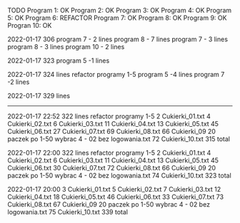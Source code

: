 TODO
Program 1: OK
Program 2: OK
Program 3: OK
Program 4: OK
Program 5: OK
Program 6: REFACTOR 
Program 7: OK 
Program 8: OK
Program 9: OK
Progran 10: OK


2022-01-17 306
           program 7 - 2 lines
           program 8 - 7 lines
           program 7 - 3 lines
           program 8 - 3 lines
           program 10 - 2 lines

2022-01-17 323
           program 5 -1 lines

2022-01-17 324 lines refactor programy 1-5
           program 5 -4 lines
           program 7 -2 lines

2022-01-17 329 lines



***************************************************
2022-01-17 22:52 322 lines refactor programy 1-5
   2 Cukierki_01.txt
   4 Cukierki_02.txt
   6 Cukierki_03.txt
  11 Cukierki_04.txt
  13 Cukierki_05.txt
  45 Cukierki_06.txt
  27 Cukierki_07.txt
  69 Cukierki_08.txt
  66 Cukierki_09 20 paczek po 1-50 wybrac 4 - 02 bez logowania.txt
  72 Cukierki_10.txt
 315 total

2022-01-17 22:00 322 lines refactor programy 1-5
   2 Cukierki_01.txt
   4 Cukierki_02.txt
   6 Cukierki_03.txt
  11 Cukierki_04.txt
  13 Cukierki_05.txt
  45 Cukierki_06.txt
  30 Cukierki_07.txt
  72 Cukierki_08.txt
  66 Cukierki_09 20 paczek po 1-50 wybrac 4 - 02 bez logowania.txt
  74 Cukierki_10.txt
 323 total


2022-01-17 20:00
   3 Cukierki_01.txt
   5 Cukierki_02.txt
   7 Cukierki_03.txt
  12 Cukierki_04.txt
  18 Cukierki_05.txt
  46 Cukierki_06.txt
  33 Cukierki_07.txt
  73 Cukierki_08.txt
  67 Cukierki_09 20 paczek po 1-50 wybrac 4 - 02 bez logowania.txt
  75 Cukierki_10.txt 
 339 total
